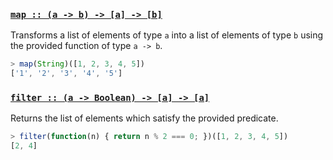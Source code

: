 <h3 name="map"><code><a href="https://github.com/plaid/transcribe/blob/v0.3.0/examples/fp.js#L4">map :: (a -> b) -> [a] -> [b]</a></code></h3>

Transforms a list of elements of type `a` into a list of elements
of type `b` using the provided function of type `a -> b`.

```javascript
> map(String)([1, 2, 3, 4, 5])
['1', '2', '3', '4', '5']
```

<h3 name="filter"><code><a href="https://github.com/plaid/transcribe/blob/v0.3.0/examples/fp.js#L24">filter :: (a -> Boolean) -> [a] -> [a]</a></code></h3>

Returns the list of elements which satisfy the provided predicate.

```javascript
> filter(function(n) { return n % 2 === 0; })([1, 2, 3, 4, 5])
[2, 4]
```
